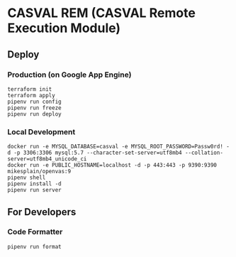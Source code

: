 # CASVAL REM (CASVAL Remote Execution Module)


## Deploy

### Production (on Google App Engine)

```
terraform init
terraform apply
pipenv run config
pipenv run freeze
pipenv run deploy
```

### Local Development

```
docker run -e MYSQL_DATABASE=casval -e MYSQL_ROOT_PASSWORD=Passw0rd! -d -p 3306:3306 mysql:5.7 --character-set-server=utf8mb4 --collation-server=utf8mb4_unicode_ci
docker run -e PUBLIC_HOSTNAME=localhost -d -p 443:443 -p 9390:9390 mikesplain/openvas:9
pipenv shell
pipenv install -d
pipenv run server
```


## For Developers

### Code Formatter

```
pipenv run format
```
